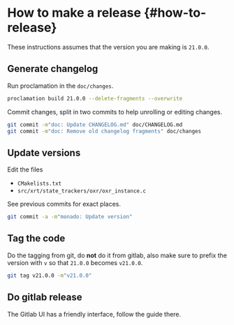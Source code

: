 # How to make a release {#how-to-release}

<!--
Copyright 2021, Collabora, Ltd. and the Monado contributors
SPDX-License-Identifier: BSL-1.0
-->

These instructions assumes that the version you are making is `21.0.0`.

## Generate changelog

Run proclamation in the `doc/changes`.

```sh
proclamation build 21.0.0 --delete-fragments --overwrite
```

Commit changes, split in two commits to help unrolling or editing changes.

```sh
git commit -m"doc: Update CHANGELOG.md" doc/CHANGELOG.md
git commit -m"doc: Remove old changelog fragments" doc/changes
```

## Update versions

Edit the files

* `CMakelists.txt`
* `src/xrt/state_trackers/oxr/oxr_instance.c`

See previous commits for exact places.

```sh
git commit -a -m"monado: Update version"
```

## Tag the code

Do the tagging from git, do **not** do it from gitlab, also make sure to prefix
the version with `v` so that `21.0.0` becomes `v21.0.0`.

```sh
git tag v21.0.0 -m"v21.0.0"
```

## Do gitlab release

The Gitlab UI has a friendly interface, follow the guide there.
